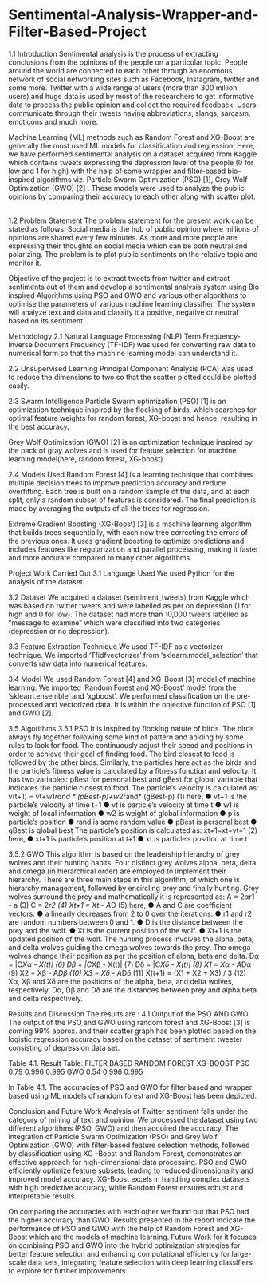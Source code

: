 # Sentimental-Analysis-Wrapper-and-Filter-Based-Project
1.1 Introduction
Sentimental analysis is the process of extracting conclusions from the opinions of the people on a particular topic. People around the world are connected to each other through an enormous network of social networking sites such as Facebook, Instagram, twitter and some more.
Twitter with a wide range of users (more than 300 million users) and huge data is used by most of the researchers to get informative data to process the public opinion and collect the required feedback. Users communicate through their tweets having abbreviations, slangs, sarcasm, emoticons and much more.

Machine Learning (ML) methods such as Random Forest and XG-Boost are generally the most used ML models for classification and regression.
Here, we have performed sentimental analysis on a dataset acquired from Kaggle which contains tweets expressing the depression level of the people (0 for low and 1 for high) with the help of some wrapper and filter-based bio-inspired algorithms viz. Particle Swarm Optimization (PSO) [1], Grey Wolf Optimization (GWO) [2] .
These models were used to analyze the public opinions by comparing their accuracy to each other along with scatter plot.
 

1.2 Problem Statement
The problem statement for the present work can be stated as follows:
Social media is the hub of public opinion where millions of opinions are shared every few minutes. As more and more people are expressing their thoughts on social media which can be both neutral and polarizing. The problem is to plot public sentiments on the relative topic and monitor it.

Objective of the project is to extract tweets from twitter and extract sentiments out of them and develop a sentimental analysis system using Bio inspired Algorithms using PSO and GWO and various other algorithms to optimise the parameters of various machine learning classifier. The system will analyze text and data and classify it a positive, negative or neutral based on its sentiment.



Methodology
2.1 Natural Language Processing (NLP)
Term Frequency-Inverse Document Frequency (TF-IDF) was used for converting raw data to numerical form so that the machine learning model can understand it.

2.2 Unsupervised Learning 
Principal Component Analysis (PCA) was used to reduce the dimensions to two so that the scatter plotted could be plotted easily.

2.3 Swarm Intelligence
Particle Swarm optimization (PSO) [1] is an optimization technique inspired by the flocking of birds, which searches for optimal feature weights for random forest, XG-boost and hence, resulting in the best accuracy.

Grey Wolf Optimization (GWO) [2] is an optimization technique inspired by the pack of gray wolves and is used for feature selection for machine learning model(here, random forest, XG-boost).

2.4 Models Used
Random Forest [4] is a learning technique that combines multiple decision trees to improve prediction accuracy and reduce overfitting. Each tree is built on a random sample of the data, and at each split, only a random subset of features is considered. The final prediction is made by averaging the outputs of all the trees for regression.

Extreme Gradient Boosting (XG-Boost) [3] is a machine learning algorithm that builds trees sequentially, with each new tree correcting the errors of the previous ones. It uses gradient boosting to optimize predictions and includes features like regularization and parallel processing, making it faster and more accurate compared to many other algorithms. 




Project Work Carried Out
3.1 Language Used
We used Python for the analysis of the dataset.

3.2 Dataset
We acquired a dataset (sentiment_tweets) from Kaggle which was based on twitter tweets and were labelled as per on depression (1 for high and 0 for low). The dataset had more than 10,000 tweets labelled as “message to examine” which were classified into two categories (depression or no depression). 

3.3 Feature Extraction Technique
We used TF-IDF as a vectorizer technique. We imported ‘Tfidfvectorizer’ from ‘sklearn.model_selection’ that converts raw data into numerical features.

3.4 Model 
We used Random Forest [4] and XG-Boost [3] model of machine learning. We imported ‘Random Forest and XG-Boost’ model from the ‘sklearn.ensemble’ and ‘xgboost’. We performed classification on the pre-processed and vectorized data. It is within the objective function of PSO [1] and GWO [2].

3.5 Algorithms
3.5.1 PSO
It is inspired by flocking nature of birds. The birds always fly together following some kind of pattern and abiding by some rules to look for food. The continuously adjust their speed and positions in order to achieve their goal of finding food. The bird closest to food is followed by the other birds. Similarly, the particles here act as the birds and the particle’s  fitness value is calculated by a fitness function and velocity. It has two variables: pBest for personal best and gBest for global variable that indicates the particle closest to food.
The particle’s velocity is calculated as:
v(t+1) = vt+w1*rand * (pBest-p)+w2*rand* (gBest-p)  	(1)
here,
●	vt+1 is the particle’s velocity at time t+1
●	vt is particle’s velocity at time t
●	w1 is weight of local information
●	w2 is weight of global information
●	p is particle’s position
●	rand is some random value
●	pBest is personal best
●	gBest is global best
The particle’s position is calculated as:
xt+1=xt+vt+1	(2)
here,
●	xt+1 is particle’s position at t+1
●	xt is particle’s position at time t


3.5.2 GWO
This algorithm is based on the leadership hierarchy of grey wolves and their hunting habits. Four distinct grey wolves alpha, beta, delta and omega (in hierarchical order) are employed to implement their hierarchy. There are three main steps in this algorithm, of which one is hierarchy management, followed by encircling prey and finally hunting.
Grey wolves surround the prey and mathematically it is represented as:
A = 2*α*r1 - a	(3)
C = 2*r2 	(4)
Xt+1 = Xt - A*D	(5)
here,
●	A and C are coefficient vectors.
●	a linearly decreases from 2 to 0 over the iterations.
●	r1 and r2 are random numbers between 0 and 1.
●	D is the distance between the prey and the wolf.
●	Xt is the current position of the wolf.
●	Xt+1 is the updated position of the wolf.
The hunting process involves the alpha, beta, and delta wolves guiding the omega wolves towards the prey. The omega wolves change their position as per the position of alpha, beta and delta.
Dα = |C*Xα - X(t)| 	(6)
Dβ = |C*Xβ - X(t)| 							(7)
Dδ = |C*Xδ - X(t)| 							(8)
X1 = Xα - A*Dα 							(9)
X2 = Xβ - A*Dβ 							(10)
X3 = Xδ - A*Dδ 							(11)
X(t+1) = (X1 + X2 + X3) / 3						(12)
Xα, Xβ and Xδ are the positions of the alpha, beta, and delta wolves, respectively.
Dα, Dβ and Dδ are the distances between prey and alpha,beta and delta respectively.

Results and Discussion
The results are :
4.1 Output of the PSO AND GWO
The output of the PSO and GWO using random forest and XG-Boost [3] is coming 99% approx. and their scatter graph has been plotted based on the logistic regression accuracy based on the dataset of sentiment tweeter consisting of depression data set.

Table 4.1. Result Table: 
          FILTER BASED	   RANDOM FOREST    	XG-BOOST
  PSO	          0.79	            0.996	         0.995
  GWO	          0.54	            0.996	         0.995

In Table 4.1. The accuracies of PSO and GWO for filter based and wrapper based using ML models of random forest and XG-Boost has been depicted.

Conclusion and Future Work
Analysis of Twitter sentiment falls under the category of mining of text and opinion. We processed the dataset using two different algorithms (PSO, GWO) and then acquired the accuracy. The integration of Particle Swarm Optimization (PSO) and Grey Wolf Optimization (GWO) with filter-based feature selection methods, followed by classification using XG -Boost and Random Forest, demonstrates an effective approach for high-dimensional data processing. PSO and GWO efficiently optimize feature subsets, leading to reduced dimensionality and improved model accuracy. XG-Boost excels in handling complex datasets with high predictive accuracy, while Random Forest ensures robust and interpretable results. 

On comparing the accuracies with each other we found out that PSO had the higher accuracy than GWO. Results presented in the report indicate the performance of PSO and GWO with the help of Random Forest and XG-Boost which are the models of machine learning. Future Work for it focuses on combining PSO and GWO into the hybrid optimization strategies for better feature selection and enhancing computational efficiency for large-scale data sets, integrating feature selection with deep learning classifiers to explore for further improvements.

